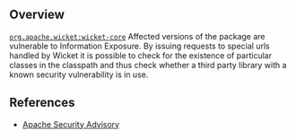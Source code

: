 ## Overview
[`org.apache.wicket:wicket-core`](http://search.maven.org/#search%7Cga%7C1%7Ca%3A%22wicket-core%22)
Affected versions of the package are vulnerable to Information Exposure. By issuing requests to special urls handled by Wicket it is possible to check for the existence of particular classes in the classpath and thus check whether a third party library with a known security vulnerability is in use.

## References
- [Apache Security Advisory](https://wicket.apache.org/news/2014/02/21/cve-2014-0043.html)
